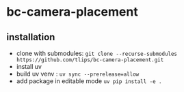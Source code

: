 # bc-camera-placement


## installation
- clone with submodules: `git clone --recurse-submodules https://github.com/tlips/bc-camera-placement.git`
- install uv 
- build uv venv : `uv sync --prerelease=allow`
- add package in editable mode `uv pip install -e .`

